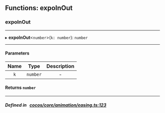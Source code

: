 ## Functions: expoInOut

### expoInOut


___
▸ **expoInOut**<`number`\>(`k: number`): `number`
___


#### Parameters

| Name | Type | Description |
| :------: | :------: | :------: |
| `k` | `number` | - |

#### Returns `number` 
___


##### Defined in &nbsp;   [cocos/core/animation/easing.ts:123](https://github.com/cocos-creator/engine/blob/c7bf6b8a9/cocos/core/animation/easing.ts#L123)&nbsp;
